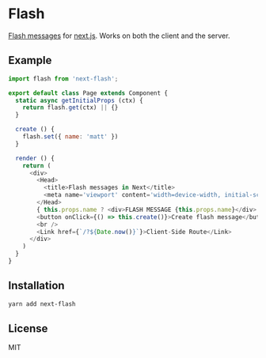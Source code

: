 # Flash

[Flash messages](https://docs.typo3.org/typo3cms/CoreApiReference/ApiOverview/FlashMessages/Index.html) for [next.js](https://github.com/zeit/next.js). Works on both the client and the server.

## Example

 ```js
 import flash from 'next-flash';
 
 export default class Page extends Component {
   static async getInitialProps (ctx) {
     return flash.get(ctx) || {}
   }

   create () {
     flash.set({ name: 'matt' })
   }

   render () {
     return (
       <div>
         <Head>
           <title>Flash messages in Next</title>
           <meta name='viewport' content='width=device-width, initial-scale=1' />
         </Head>
         { this.props.name ? <div>FLASH MESSAGE {this.props.name}</div> : <div /> }
         <button onClick={() => this.create()}>Create flash message</button>
         <br />
         <Link href={`/?${Date.now()}`}>Client-Side Route</Link>
       </div>
     )
   }
 }
 ```

## Installation

```sh
yarn add next-flash
```

## License

MIT
